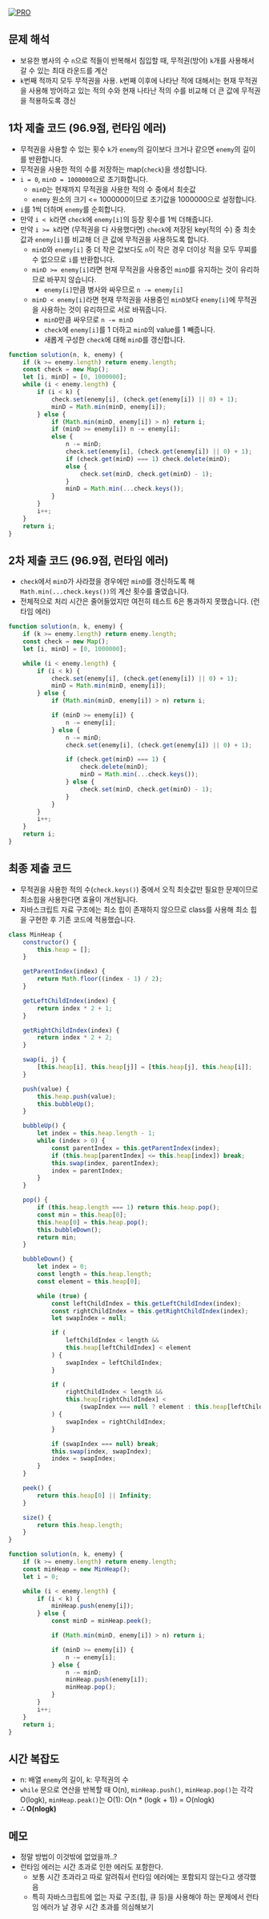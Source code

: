 [![PRO]][Link]

## 문제 해석

-   보유한 병사의 수 `n`으로 적들이 반복해서 침입할 때, 무적권(방어) `k`개를 사용해서 갈 수 있는 최대 라운드를 계산
-   `k`번째 적까지 모두 무적권을 사용. `k`번째 이후에 나타난 적에 대해서는 현재 무적권을 사용해 방어하고 있는 적의 수와 현재 나타난 적의 수를 비교해 더 큰 값에 무적권을 적용하도록 갱신

## 1차 제출 코드 (96.9점, 런타임 에러)

-   무적권을 사용할 수 있는 횟수 `k`가 `enemy`의 길이보다 크거나 같으면 `enemy`의 길이를 반환합니다.
-   무적권을 사용한 적의 수를 저장하는 map(`check`)을 생성합니다.
-   `i = 0`, `minD = 1000000`으로 초기화합니다.
    -   `minD`는 현재까지 무적권을 사용한 적의 수 중에서 최솟값
    -   `enemy` 원소의 크기 <= 1000000이므로 초기값을 1000000으로 설정합니다.
-   `i`를 1씩 더하며 `enemy`를 순회합니다.
-   만약 `i < k`라면 `check`에 `enemy[i]`의 등장 횟수를 1씩 더해줍니다.
-   만약 `i >= k`라면 (무적권을 다 사용했다면) `check`에 저장된 key(적의 수) 중 최솟값과 `enemy[i]`를 비교해 더 큰 값에 무적권을 사용하도록 합니다.
    -   `minD`와 `enemy[i]` 중 더 작은 값보다도 `n`이 작은 경우 더이상 적을 모두 무찌를 수 없으므로 `i`를 반환합니다.
    -   `minD >= enemy[i]`라면 현재 무적권을 사용중인 `minD`를 유지하는 것이 유리하므로 바꾸지 않습니다.
        -   `enemy[i]`만큼 병사와 싸우므로 `n -= enemy[i]`
    -   `minD < enemy[i]`라면 현재 무적권을 사용중인 `minD`보다 `enemy[i]`에 무적권을 사용하는 것이 유리하므로 서로 바꿔줍니다.
        -   `minD`만큼 싸우므로 `n -= minD`
        -   `check`에 `enemy[i]`를 1 더하고 `minD`의 value를 1 빼줍니다.
        -   새롭게 구성한 `check`에 대해 `minD`를 갱신합니다.

```js
function solution(n, k, enemy) {
    if (k >= enemy.length) return enemy.length;
    const check = new Map();
    let [i, minD] = [0, 1000000];
    while (i < enemy.length) {
        if (i < k) {
            check.set(enemy[i], (check.get(enemy[i]) || 0) + 1);
            minD = Math.min(minD, enemy[i]);
        } else {
            if (Math.min(minD, enemy[i]) > n) return i;
            if (minD >= enemy[i]) n -= enemy[i];
            else {
                n -= minD;
                check.set(enemy[i], (check.get(enemy[i]) || 0) + 1);
                if (check.get(minD) === 1) check.delete(minD);
                else {
                    check.set(minD, check.get(minD) - 1);
                }
                minD = Math.min(...check.keys());
            }
        }
        i++;
    }
    return i;
}
```

## 2차 제출 코드 (96.9점, 런타임 에러)

-   `check`에서 `minD`가 사라졌을 경우에만 `minD`를 갱신하도록 해 `Math.min(...check.keys())`의 계산 횟수를 줄였습니다.
-   전체적으로 처리 시간은 줄어들었지만 여전히 테스트 6은 통과하지 못했습니다. (런타임 에러)

```js
function solution(n, k, enemy) {
    if (k >= enemy.length) return enemy.length;
    const check = new Map();
    let [i, minD] = [0, 1000000];

    while (i < enemy.length) {
        if (i < k) {
            check.set(enemy[i], (check.get(enemy[i]) || 0) + 1);
            minD = Math.min(minD, enemy[i]);
        } else {
            if (Math.min(minD, enemy[i]) > n) return i;

            if (minD >= enemy[i]) {
                n -= enemy[i];
            } else {
                n -= minD;
                check.set(enemy[i], (check.get(enemy[i]) || 0) + 1);

                if (check.get(minD) === 1) {
                    check.delete(minD);
                    minD = Math.min(...check.keys());
                } else {
                    check.set(minD, check.get(minD) - 1);
                }
            }
        }
        i++;
    }
    return i;
}
```

## 최종 제출 코드

-   무적권을 사용한 적의 수(`check.keys()`) 중에서 오직 최솟값만 필요한 문제이므로 최소힙을 사용한다면 효율이 개선됩니다.
-   자바스크립트 자료 구조에는 최소 힙이 존재하지 않으므로 class를 사용해 최소 힙을 구현한 후 기존 코드에 적용했습니다.

```js
class MinHeap {
    constructor() {
        this.heap = [];
    }

    getParentIndex(index) {
        return Math.floor((index - 1) / 2);
    }

    getLeftChildIndex(index) {
        return index * 2 + 1;
    }

    getRightChildIndex(index) {
        return index * 2 + 2;
    }

    swap(i, j) {
        [this.heap[i], this.heap[j]] = [this.heap[j], this.heap[i]];
    }

    push(value) {
        this.heap.push(value);
        this.bubbleUp();
    }

    bubbleUp() {
        let index = this.heap.length - 1;
        while (index > 0) {
            const parentIndex = this.getParentIndex(index);
            if (this.heap[parentIndex] <= this.heap[index]) break;
            this.swap(index, parentIndex);
            index = parentIndex;
        }
    }

    pop() {
        if (this.heap.length === 1) return this.heap.pop();
        const min = this.heap[0];
        this.heap[0] = this.heap.pop();
        this.bubbleDown();
        return min;
    }

    bubbleDown() {
        let index = 0;
        const length = this.heap.length;
        const element = this.heap[0];

        while (true) {
            const leftChildIndex = this.getLeftChildIndex(index);
            const rightChildIndex = this.getRightChildIndex(index);
            let swapIndex = null;

            if (
                leftChildIndex < length &&
                this.heap[leftChildIndex] < element
            ) {
                swapIndex = leftChildIndex;
            }

            if (
                rightChildIndex < length &&
                this.heap[rightChildIndex] <
                    (swapIndex === null ? element : this.heap[leftChildIndex])
            ) {
                swapIndex = rightChildIndex;
            }

            if (swapIndex === null) break;
            this.swap(index, swapIndex);
            index = swapIndex;
        }
    }

    peek() {
        return this.heap[0] || Infinity;
    }

    size() {
        return this.heap.length;
    }
}

function solution(n, k, enemy) {
    if (k >= enemy.length) return enemy.length;
    const minHeap = new MinHeap();
    let i = 0;

    while (i < enemy.length) {
        if (i < k) {
            minHeap.push(enemy[i]);
        } else {
            const minD = minHeap.peek();

            if (Math.min(minD, enemy[i]) > n) return i;

            if (minD >= enemy[i]) {
                n -= enemy[i];
            } else {
                n -= minD;
                minHeap.push(enemy[i]);
                minHeap.pop();
            }
        }
        i++;
    }
    return i;
}
```

## 시간 복잡도

-   n: 배열 `enemy`의 길이, k: 무적권의 수
-   `while` 문으로 연산을 반복할 때 O(n), `minHeap.push()`, `minHeap.pop()`는 각각 O(logk), `minHeap.peak()`는 O(1): O(n \* (logk + 1)) = O(nlogk)
-   **∴ O(nlogk)**

## 메모

-   정말 방법이 이것밖에 없었을까..?
-   런타임 에러는 시간 초과로 인한 에러도 포함한다.
    -   보통 시간 초과라고 따로 알려줘서 런타임 에러에는 포함되지 않는다고 생각했음
    -   특히 자바스크립트에 없는 자료 구조(힙, 큐 등)을 사용해야 하는 문제에서 런타임 에러가 날 경우 시간 초과를 의심해보기

<!---------------------------------------------------------------------------->

[PRO]: https://github.com/GoSSaChin/algorithm-js/assets/107768516/67c43b52-bc3f-4571-a249-5519021afbb0
[Link]: https://school.programmers.co.kr/learn/courses/30/lessons/142085
